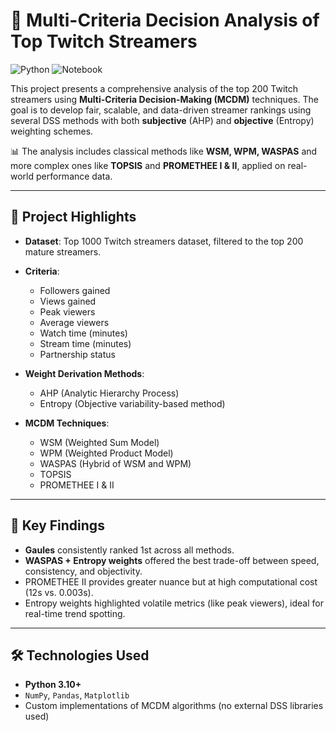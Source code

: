 # 🧠 Multi-Criteria Decision Analysis of Top Twitch Streamers

![Python](https://img.shields.io/badge/Python-3.8+-blue?logo=python)
![Notebook](https://img.shields.io/badge/Jupyter-Notebook-orange?logo=jupyter)


This project presents a comprehensive analysis of the top 200 Twitch streamers using **Multi-Criteria Decision-Making (MCDM)** techniques. The goal is to develop fair, scalable, and data-driven streamer rankings using several DSS methods with both **subjective** (AHP) and **objective** (Entropy) weighting schemes.

📊 The analysis includes classical methods like **WSM, WPM, WASPAS** and more complex ones like **TOPSIS** and **PROMETHEE I & II**, applied on real-world performance data.

---

## 🚀 Project Highlights

- **Dataset**: Top 1000 Twitch streamers dataset, filtered to the top 200 mature streamers.
- **Criteria**:
  - Followers gained
  - Views gained
  - Peak viewers
  - Average viewers
  - Watch time (minutes)
  - Stream time (minutes)
  - Partnership status

- **Weight Derivation Methods**:
  - AHP (Analytic Hierarchy Process)
  - Entropy (Objective variability-based method)

- **MCDM Techniques**:
  - WSM (Weighted Sum Model)
  - WPM (Weighted Product Model)
  - WASPAS (Hybrid of WSM and WPM)
  - TOPSIS
  - PROMETHEE I & II

---

## 🧠 Key Findings

- **Gaules** consistently ranked 1st across all methods.
- **WASPAS + Entropy weights** offered the best trade-off between speed, consistency, and objectivity.
- PROMETHEE II provides greater nuance but at high computational cost (12s vs. 0.003s).
- Entropy weights highlighted volatile metrics (like peak viewers), ideal for real-time trend spotting.

---

## 🛠️ Technologies Used

- **Python 3.10+**
- `NumPy`, `Pandas`, `Matplotlib`
- Custom implementations of MCDM algorithms (no external DSS libraries used)
